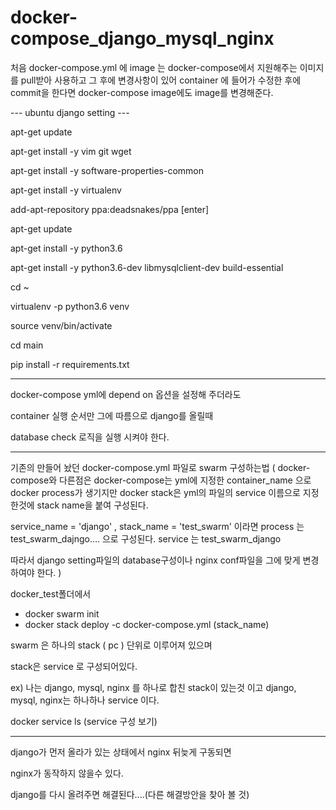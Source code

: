 # docker-compose_django_mysql_nginx

처음 docker-compose.yml 에 image 는 docker-compose에서 지원해주는 이미지를 pull받아 사용하고 그 후에 
변경사항이 있어 container 에 들어가 수정한 후에 commit을 한다면 docker-compose image에도 image를 변경해준다.


--- ubuntu django setting ---

apt-get update

apt-get install -y vim git wget

apt-get install -y software-properties-common

apt-get install -y virtualenv

add-apt-repository ppa:deadsnakes/ppa
[enter]

apt-get update

apt-get install -y python3.6

apt-get install -y python3.6-dev libmysqlclient-dev build-essential

cd ~

virtualenv -p python3.6 venv

source venv/bin/activate

cd main

pip install -r requirements.txt


----------------------------------------

docker-compose yml에 depend on 옵션을 설정해 주더라도

container 실행 순서만 그에 따름으로 django를 올릴때 

database check 로직을 실행 시켜야 한다.

----------------------------------------

기존의 만들어 놨던 docker-compose.yml 파일로 swarm 구성하는법
( docker-compose와 다른점은 docker-compose는 yml에 지정한 container_name 으로 docker process가 생기지만 docker stack은 yml의 파일의 service 이름으로 지정한것에
  stack name을 붙여 구성된다. 
  
  service_name = 'django' , stack_name = 'test_swarm' 이라면
  process 는 test_swarm_dajngo.... 으로 구성된다.
  service 는 test_swarm_django
  
  따라서 django setting파일의 database구성이나 nginx conf파일을 그에 맞게 변경하여야 한다.
 )

docker_test폴더에서 

- docker swarm init
- docker stack deploy -c docker-compose.yml (stack_name)

swarm 은 하나의 stack ( pc ) 단위로 이루어져 있으며

stack은 service 로 구성되어있다.

ex) 
나는 django, mysql, nginx 를 하나로 합친 stack이 있는것 이고
django, mysql, nginx는 하나하나 service 이다.

docker service ls (service 구성 보기)

--------------------------------------------

django가 먼저 올라가 있는 상태에서 nginx 뒤늦게 구동되면

nginx가 동작하지 않을수 있다.

django를 다시 올려주면 해결된다....(다른 해결방안을 찾아 볼 것)

